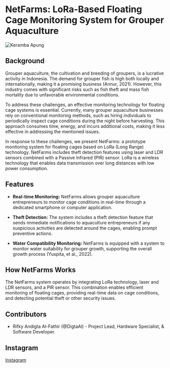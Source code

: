 # NetFarms: LoRa-Based Floating Cage Monitoring System for Grouper Aquaculture

![Keramba Apung]([D:\Essay\&%20LKTI\&%20PKM\PKM\Keramba%20Apung\Keramba.jpg](http://www.uny.ac.id/sites/default/files/2023-08/WhatsApp%20Image%202023-08-29%20at%2015.06.42.jpeg))

## Background

Grouper aquaculture, the cultivation and breeding of groupers, is a lucrative activity in Indonesia. The demand for grouper fish is high both locally and internationally, making it a promising business (Annur, 2021). However, this industry comes with significant risks such as fish theft and mass fish mortality due to unfavorable environmental conditions.

To address these challenges, an effective monitoring technology for floating cage systems is essential. Currently, many grouper aquaculture businesses rely on conventional monitoring methods, such as hiring individuals to periodically inspect cage conditions during the night before harvesting. This approach consumes time, energy, and incurs additional costs, making it less effective in addressing the mentioned issues.

In response to these challenges, we present NetFarms: a prototype monitoring system for floating cages based on LoRa (Long Range) technology. NetFarms includes theft detection features using laser and LDR sensors combined with a Passive Infrared (PIR) sensor. LoRa is a wireless technology that enables data transmission over long distances with low power consumption.

## Features

- **Real-time Monitoring:** NetFarms allows grouper aquaculture entrepreneurs to monitor cage conditions in real-time through a dedicated smartphone or computer application.

- **Theft Detection:** The system includes a theft detection feature that sends immediate notifications to aquaculture entrepreneurs if any suspicious activities are detected around the cages, enabling prompt preventive actions.

- **Water Compatibility Monitoring:** NetFarms is equipped with a system to monitor water suitability for grouper growth, supporting the overall growth process (Yuspita, et al., 2022).

## How NetFarms Works

The NetFarms system operates by integrating LoRa technology, laser and LDR sensors, and a PIR sensor. This combination enables efficient monitoring of floating cages, providing real-time data on cage conditions, and detecting potential theft or other security issues.

## Contributors

- Rifky Andigta Al-Fathir (@DigtaAl) - Project Lead, Hardware Specialist, & Software Developer.

## Instagram

[Instagram](https://instagram.com/netfarms_pkmkc23/)

